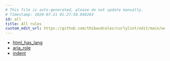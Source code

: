 ```yaml
---
# This file is auto-generated, please do not update manually.
# Timestamp: 2020-07-21 01:27:58.849203
id: all
title: All rules
custom_edit_url: https://github.com/thibaudcolas/curlylint/edit/main/website/build_rules.py
---
```


- [html_has_lang](html_has_lang)
- [aria_role](aria_role)
- [indent](indent)
